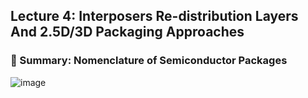 ## Lecture 4: Interposers Re-distribution Layers And 2.5D/3D Packaging Approaches 

### 📌 Summary: Nomenclature of Semiconductor Packages

![image](https://github.com/user-attachments/assets/f3926d44-9913-460d-a490-f39046b892c8)
